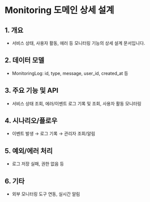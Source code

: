 # Monitoring 도메인 상세 설계

## 1. 개요
- 서비스 상태, 사용자 활동, 에러 등 모니터링 기능의 상세 설계 문서입니다.

## 2. 데이터 모델
- MonitoringLog: id, type, message, user_id, created_at 등

## 3. 주요 기능 및 API
- 서비스 상태 조회, 에러/이벤트 로그 기록 및 조회, 사용자 활동 모니터링

## 4. 시나리오/플로우
- 이벤트 발생 → 로그 기록 → 관리자 조회/알림

## 5. 예외/에러 처리
- 로그 저장 실패, 권한 없음 등

## 6. 기타
- 외부 모니터링 도구 연동, 실시간 알림
